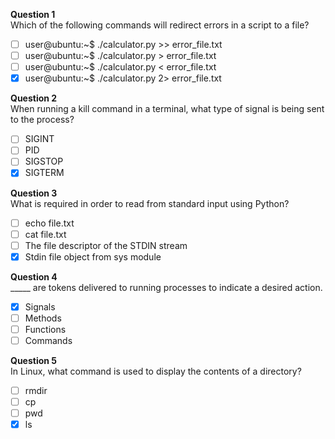**Question 1**<br>
Which of the following commands will redirect errors in a script to a file?
- [ ] user@ubuntu:~$ ./calculator.py >> error_file.txt
- [ ] user@ubuntu:~$ ./calculator.py > error_file.txt
- [ ] user@ubuntu:~$ ./calculator.py < error_file.txt
- [x] user@ubuntu:~$ ./calculator.py 2> error_file.txt

**Question 2**<br>
When running a kill command in a terminal, what type of signal is being sent to the process?
- [ ] SIGINT
- [ ] PID
- [ ] SIGSTOP
- [x] SIGTERM

**Question 3**<br>
What is required in order to read from standard input using Python?
- [ ] echo file.txt
- [ ] cat file.txt
- [ ] The file descriptor of the STDIN stream
- [x] Stdin file object from sys module

**Question 4**<br>
_____ are tokens delivered to running processes to indicate a desired action.
- [x] Signals
- [ ] Methods
- [ ] Functions
- [ ] Commands

**Question 5**<br>
In Linux, what command is used to display the contents of a directory?
- [ ] rmdir
- [ ] cp
- [ ] pwd
- [x] ls

